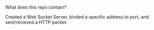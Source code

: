 What does this repo contain? 

Created a Web Socket Server, binded a specific address to port,
and sent/recieved a HTTP packet.